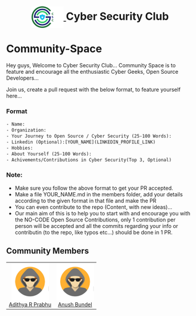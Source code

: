 <h1 align="center">
    <a href="https://github.com/CSYClubIIITK/ClubVault">
        <img src="https://github.com/CSYClubIIITK/ClubVault/blob/main/Logo.png" valign="middle" height="58" alt="CSY logo" />
    </a>
    <span valign="middle">
        Cyber Security Club
    </span>
</h1>

# Community-Space

Hey guys, Welcome to Cyber Security Club...
Community Space is to feature and encourage all the enthusiastic Cyber Geeks, Open Source Developers...

Join us, create a pull request with the below format, to feature yourself here...

### Format
```
- Name:
- Organization:
- Your Journey to Open Source / Cyber Security (25-100 Words):
- Linkedin (Optional):[YOUR_NAME](LINKEDIN_PROFILE_LINK)
- Hobbies:
- About Yourself (25-100 Words):
- Achivements/Contributions in Cyber Security(Top 3, Optional)
```

### Note:
- Make sure you follow the above format to get your PR accepted.
- Make a file YOUR_NAME.md in the members folder, add your details according to the given format in that file and make the PR
- You can even contribute to the repo (Content, with new ideas)...
- Our main aim of this is to help you to start with and encourage you with the NO-CODE Open Source Contributions, only 1 contribution per person will be accepted and all the commits regarding your info or contributin (to the repo, like typos etc...) should be done in 1 PR.


## Community Members

<div style="margin: auto;">
<table style="border: none; border-collapse: collapse;">
  <tr>
    <td style="text-align: center;">
      <img src="./avatar.png" alt="Adithya R Prabhu" style="width: 100px; height: 100px;">
      <br>
      <a href = "./members/adithya.md">Adithya R Prabhu</a>
    </td>
    <td style="text-align: center;">
      <img src="./avatar.png" alt="Anush Bundel" style="width: 100px; height: 100px;">
      <br>
      <a href = "./members/Anush.md">Anush Bundel</a>
    </td>
  </tr>
</table>
</div>


